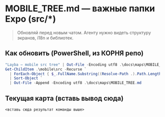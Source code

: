 # MOBILE_TREE.md — важные папки Expo (src/*)

> Обновляй перед новым чатом. Агенту нужно видеть структуру экранов, i18n и библиотек.

## Как обновить (PowerShell, из КОРНЯ репо)
```powershell
"Layba — mobile src tree" | Out-File -Encoding utf8 .\docs\maps\MOBILE_TREE.md
Get-ChildItem .\mobile\src -Recurse `
  | ForEach-Object { $_.FullName.Substring((Resolve-Path .).Path.Length+1) } `
  | Sort-Object `
  | Out-File -Append -Encoding utf8 .\docs\maps\MOBILE_TREE.md
```

## Текущая карта (вставь вывод сюда)
```
<вставь сюда результат команды выше>
```

